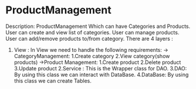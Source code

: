 # ProductManagement
Description:
ProductManagement Which can have Categories and Products.
User can create and view list of categories.
User can manage products.
User can add/remove products to/from category.
There are 4 layers :
  1. View : 
     In View we need to handle the following requirements:
    -> CategoryManagement: 1.Create category
                           2.View category(show products)
    ->Product Management: 1.Create product
                          2.Delete product
                          3.Update product
  2.Service : This is the Wrapper class for DAO. 
  3.DAO:  By using this class we can interact with DataBase.
  4.DataBase: By using this class we can create Tables.
  

